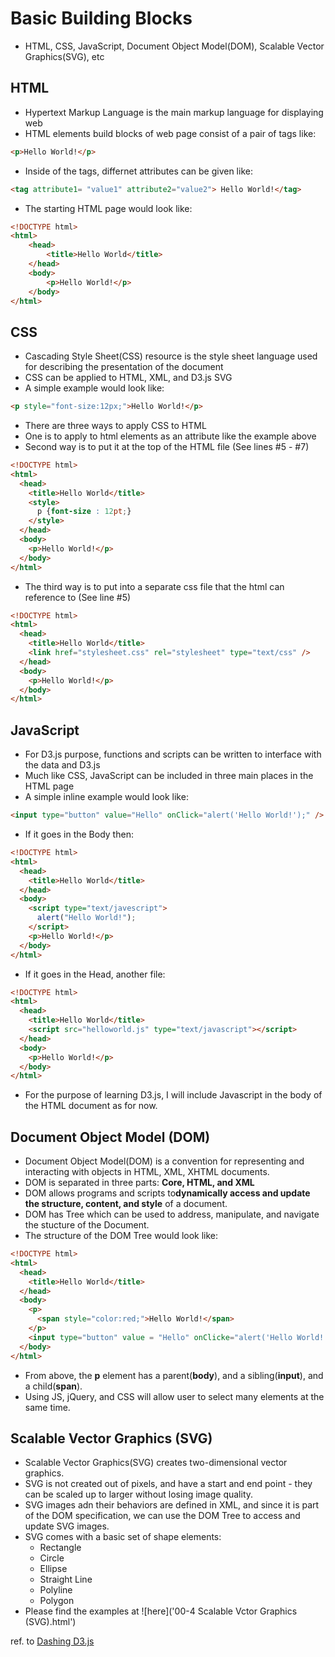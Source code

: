 # Basic Building Blocks
- HTML, CSS, JavaScript, Document Object Model(DOM), Scalable Vector Graphics(SVG), etc


## HTML
- Hypertext Markup Language is the main markup language for displaying web
- HTML elements build blocks of web page consist of a pair of tags like: 
```html
<p>Hello World!</p>
```
- Inside of the tags, differnet attributes can be given like: 
```html
<tag attribute1= "value1" attribute2="value2"> Hello World!</tag>
```
- The starting HTML page would look like:
```html
<!DOCTYPE html>
<html>
	<head>
		<title>Hello World</title>
	</head>
	<body>
		<p>Hello World!</p>
	</body>
</html>
```


## CSS
- Cascading Style Sheet(CSS) resource is the style sheet language used for describing the presentation of the document
- CSS can be applied to HTML, XML, and D3.js SVG
- A simple example would look like:
```html
<p style="font-size:12px;">Hello World!</p>
```
- There are three ways to apply CSS to HTML
- One is to apply to html elements as an attribute like the example above
- Second way is to put it at the top of the HTML file (See lines #5 - #7)
```html
<!DOCTYPE html>
<html>
  <head>
    <title>Hello World</title>
    <style>
      p {font-size : 12pt;}
    </style>
  </head>
  <body>
    <p>Hello World!</p>
  </body>
</html>
```
- The third way is to put into a separate css file that the html can reference to (See line #5)
```html
<!DOCTYPE html>
<html>
  <head>
    <title>Hello World</title>
    <link href="stylesheet.css" rel="stylesheet" type="text/css" />
  </head>
  <body>
    <p>Hello World!</p>
  </body>
</html>
```


## JavaScript
- For D3.js purpose, functions and scripts can be written to interface with the data and D3.js
- Much like CSS, JavaScript can be included in three main places in the HTML page
- A simple inline example would look like:
```html
<input type="button" value="Hello" onClick="alert('Hello World!');" />
```
- If it goes in the Body then:
```html
<!DOCTYPE html>
<html>
  <head>
    <title>Hello World</title>
  </head>
  <body>
    <script type="text/javescript">
      alert("Hello World!");
    </script>
    <p>Hello World!</p>
  </body>
</html>
```
- If it goes in the Head, another file:
```html
<!DOCTYPE html>
<html>
  <head>
    <title>Hello World</title>
    <script src="helloworld.js" type="text/javascript"></script>
  </head>
  <body>
    <p>Hello World!</p>
  </body>
</html>
```
- For the purpose of learning D3.js, I will include Javascript in the body of the HTML document as for now.


## Document Object Model (DOM)
- Document Object Model(DOM) is a convention for representing and interacting with objects in HTML, XML, XHTML documents.
- DOM is separated in three parts: **Core, HTML, and XML**
- DOM allows programs and scripts to**dynamically access and update the structure, content, and style** of a document.
- DOM has Tree which can be used to address, manipulate, and navigate the stucture of the Document.
- The structure of the DOM Tree would look like:
```html
<!DOCTYPE html>
<html>
  <head>
    <title>Hello World</title>
  </head>
  <body>
    <p>
      <span style="color:red;">Hello World!</span>
    </p>
    <input type="button" value = "Hello" onClicke="alert('Hello World!');" />
  </body>
</html>
```
- From above, the **p** element has a parent(**body**), and a sibling(**input**), and a child(**span**).
- Using JS, jQuery, and CSS will allow user to select many elements at the same time.


## Scalable Vector Graphics (SVG)
- Scalable Vector Graphics(SVG) creates two-dimensional vector graphics.
- SVG is not created out of pixels, and have a start and end point - they can be scaled up to larger without losing image quality.
- SVG images adn their behaviors are defined in XML, and since it is part of the DOM specification, we can use the DOM Tree to access and update SVG images.
- SVG comes with a basic set of shape elements:
  - Rectangle
  - Circle
  - Ellipse
  - Straight Line
  - Polyline
  - Polygon
- Please find the examples at ![here]('00-4 Scalable Vctor Graphics (SVG).html')

ref. to [Dashing D3.js](https://www.dashingd3js.com/)